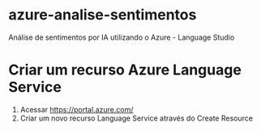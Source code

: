 # azure-analise-sentimentos
Análise de sentimentos por IA utilizando o Azure - Language Studio


# Criar um recurso Azure Language Service
1. Acessar https://portal.azure.com/
2. Criar um novo recurso Language Service através do Create Resource

   
